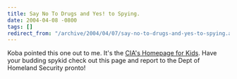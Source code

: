 ```yaml
---
title: Say No To Drugs and Yes! to Spying.
date: 2004-04-08 -0800
tags: []
redirect_from: "/archive/2004/04/07/say-no-to-drugs-and-yes-to-spying.aspx/"
---
```


Koba pointed this one out to me. It's the [CIA's Homepage for
Kids](http://www.odci.gov/cia/ciakids/index_2.shtml). Have your budding
spykid check out this page and report to the Dept of Homeland Security
pronto!

